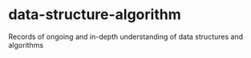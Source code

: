 # data-structure-algorithm
Records of ongoing and in-depth understanding of data structures and algorithms
